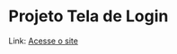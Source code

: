 # Projeto Tela de Login
Link: <a href="https://andresantosds.github.io/Projeto-Pagina-de-Login/" target="_blank">Acesse o site</a> 